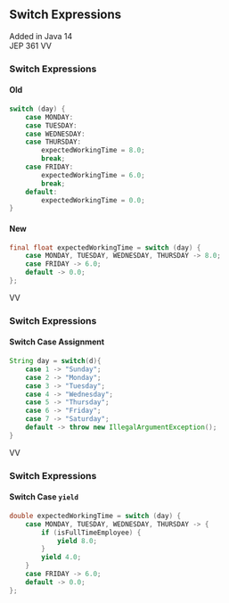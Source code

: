 ## Switch Expressions
Added in Java 14 <br/>
JEP 361
VV

### Switch Expressions
#### Old
```java [0|2-10|11-12|0]
switch (day) {
    case MONDAY:
    case TUESDAY:
    case WEDNESDAY:
    case THURSDAY:
        expectedWorkingTime = 8.0;
        break;
    case FRIDAY:
        expectedWorkingTime = 6.0;
        break;
    default:
        expectedWorkingTime = 0.0;
}
```
#### New
```java [0|2-3|4]
final float expectedWorkingTime = switch (day) {
    case MONDAY, TUESDAY, WEDNESDAY, THURSDAY -> 8.0;
    case FRIDAY -> 6.0;
    default -> 0.0;
};
```


VV

### Switch Expressions
#### Switch Case Assignment
```java
String day = switch(d){
	case 1 -> "Sunday";
	case 2 -> "Monday";
	case 3 -> "Tuesday";
	case 4 -> "Wednesday";
	case 5 -> "Thursday";
	case 6 -> "Friday";
	case 7 -> "Saturday";
	default -> throw new IllegalArgumentException();
}
```


VV

### Switch Expressions
#### Switch Case `yield`
```java [0|2-7|3-5|6|8|9]
double expectedWorkingTime = switch (day) {
    case MONDAY, TUESDAY, WEDNESDAY, THURSDAY -> {
        if (isFullTimeEmployee) {
            yield 8.0;
        }
        yield 4.0;
    }
    case FRIDAY -> 6.0;
    default -> 0.0;
};
```